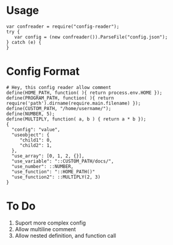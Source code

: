 Usage
=====
```
var confreader = require("config-reader");
try {
   var config = (new confreader()).ParseFile("config.json");
} catch (e) {
}
```

Config Format
============
```
# Hey, this config reader allow comment
define(HOME_PATH, function( ){ return process.env.HOME });
define(PROGRAM_PATH, function( ){ return require('path').dirname(require.main.filename) });
define(CUSTOM_PATH, "/home/username/");
define(NUMBER, 5);
define(MULTIPLY, function( a, b ) { return a * b });
{
  "config": "value",
  "useobject": {
     "child1": 0,
     "child2": 1,
  },
  "use_array": [0, 1, 2, {}],
  "use_variable": "::CUSTOM_PATH/docs/",
  "use_number": ::NUMBER,
  "use_function": "::HOME_PATH()"
  "use_function2": ::MULTIPLY(2, 3)
}
```

To Do
=====
1. Suport more complex config
2. Allow multiline comment
3. Allow nested definition, and function call
